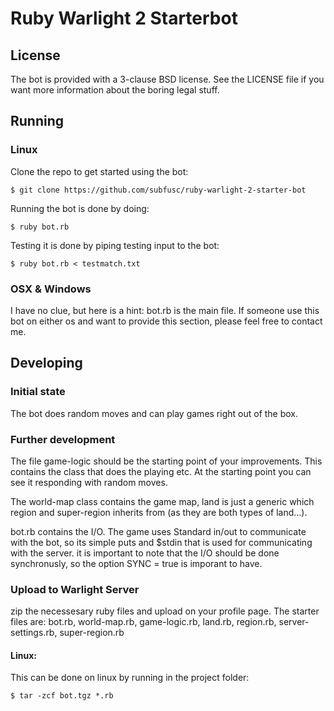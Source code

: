 # Ruby Warlight 2 Starterbot

## License

The bot is provided with a 3-clause BSD license. See the LICENSE file
if you want more information about the boring legal stuff.

## Running

### Linux

Clone the repo to get started using the bot:

    $ git clone https://github.com/subfusc/ruby-warlight-2-starter-bot

Running the bot is done by doing:

    $ ruby bot.rb

Testing it is done by piping testing input to the bot:

    $ ruby bot.rb < testmatch.txt

### OSX & Windows

I have no clue, but here is a hint: bot.rb is the main file.
If someone use this bot on either os and want to provide this section,
please feel free to contact me.

## Developing

### Initial state

The bot does random moves and can play games right out of the box.

### Further development

The file game-logic should be the starting point of your improvements. This
contains the class that does the playing etc. At the starting point you can
see it responding with random moves.

The world-map class contains the game map, land is just a generic which
region and super-region inherits from (as they are both types of land...).

bot.rb contains the I/O. The game uses Standard in/out to communicate with the bot,
so its simple puts and $stdin that is used for communicating with the server.
it is important to note that the I/O should be done synchronusly, so the option
SYNC = true is imporant to have.

### Upload to Warlight Server

zip the necessesary ruby files and upload on your profile page. The
starter files are: bot.rb, world-map.rb, game-logic.rb, land.rb, region.rb,
server-settings.rb, super-region.rb

#### Linux:

This can be done on linux by running in the project folder:

    $ tar -zcf bot.tgz *.rb
